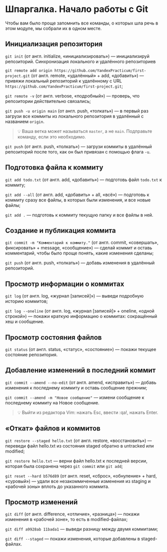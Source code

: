 # Шпаргалка. Начало работы с Git

Чтобы вам было проще запомнить все команды, о которых шла речь в этом модуле, мы собрали их в одном месте.

## Инициализация репозитория

`git init` (от англ. initialize, «инициализировать») — инициализируй репозиторий.
Синхронизация локального и удалённого репозиториев

`git remote add origin https://github.com/YandexPracticum/first-project.git` (от англ. remote, «удалённый» + add, «добавить») — привяжи локальный репозиторий к удалённому с URL `https://github.com/YandexPracticum/first-project.git`;

`git remote -v` (от англ. verbose, «подробный») — проверь, что репозитории действительно связались;

`git push -u origin main` (от англ. push, «толкать») — в первый раз загрузи все коммиты из локального репозитория в удалённый с названием `origin`.
> 💡 Ваша ветка может называться `master`, а не `main`. Подправьте команду, если это необходимо.

`git push` (от англ. push, «толкать») — загрузи коммиты в удалённый репозиторий после того, как он был привязан с помощью флага `-u`.

## Подготовка файла к коммиту

`git add todo.txt` (от англ. add, «добавить») — подготовь файл `todo.txt` к коммиту;

`git add --all` (от англ. add, «добавить» + all, «всё») — подготовь к коммиту сразу все файлы, в которых были изменения, и все новые файлы;

`git add .` — подготовь к коммиту текущую папку и все файлы в ней.

## Создание и публикация коммита

`git commit -m "Комментарий к коммиту."` (от англ. commit, «совершать», фиксировать» + message, «сообщение») — сделай коммит и оставь комментарий, чтобы было проще понять, какие изменения сделаны;

`git push` (от англ. push, «толкать») — добавь изменения в удалённый репозиторий.

## Просмотр информации о коммитах

`git log` (от англ. log, «журнал [записей]») — выведи подробную историю коммитов;

`git log --oneline` (от англ. log, «журнал [записей]» + oneline, «одной строкой») — покажи краткую информацию о коммитах: сокращённый хеш и сообщение.

## Просмотр состояния файлов

`git status` (от англ. status, «статус», «состояние») — покажи текущее состояние репозитория.

## Добавление изменений в последний коммит

`git commit --amend --no-edit` (от англ. amend, «исправить») — добавь изменения к последнему коммиту и оставь сообщение прежним;

`git commit --amend -m "Новое сообщение"` — измени сообщение к последнему коммиту на Новое сообщение.
> 💡 Выйти из редактора Vim: нажать Esc, ввести :qa!, нажать Enter.

## «Откат» файлов и коммитов

`git restore --staged hello.txt` (от англ. restore, «восстановить») — переведи файл hello.txt из состояния staged обратно в untracked или modified;

`git restore hello.txt` — верни файл hello.txt к последней версии, которая была сохранена через `git commit` или `git add`;

`git reset --hard b576d89` (от англ. reset, «сброс», «обнуление» + hard, «суровый») — удали все незакоммиченные изменения из staging и «рабочей зоны» вплоть до указанного коммита.

## Просмотр изменений

`git diff` (от англ. difference, «отличие», «разница») — покажи изменения в «рабочей зоне», то есть в modified-файлах;

`git diff a9928ab 11bada1` — выведи разницу между двумя коммитами;

`git diff --staged` — покажи изменения, которые добавлены в staged-файлах.
